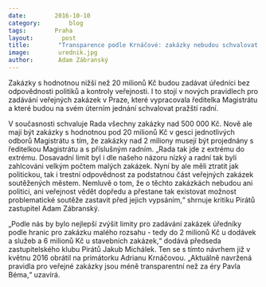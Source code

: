 ```yaml
---
date:        2016-10-10
category:        blog
tags:        Praha
layout:        post
title:        "Transparence podle Krnáčové: zakázky nebudou schvalovat politici, ale úředníci" 
image:        urednik.jpg
author:       Adam Zábranský
---
```


Zakázky s hodnotnou nižší než 20 milionů Kč budou zadávat úředníci bez odpovědnosti politiků a kontroly veřejnosti. I to stojí v nových pravidlech pro zadávání veřejných zakázek v Praze, které vypracovala ředitelka Magistrátu a které budou na svém úterním jednání schvalovat pražští radní.

V současnosti schvaluje Rada všechny zakázky nad 500 000 Kč. Nově ale mají být zakázky s hodnotnou pod 20 milionů Kč v gesci jednotlivých odborů Magistrátu s tím, že zakázky nad 2 miliony musejí být projednány s ředitelkou Magistrátu a s příslušným radním. „Rada tak jde z extrému do extrému. Dosavadní limit byl i dle našeho názoru nízký a radní tak byli zahlcováni velkým počtem malých zakázek. Nyní by ale měli ztratit jak politickou, tak i trestní odpovědnost za podstatnou část veřejných zakázek soutěžených městem. Nemluvě o tom, že o těchto zakázkách nebudou ani politici, ani veřejnost vědět dopředu a přestane tak existovat možnost problematické soutěže zastavit před jejich vypsáním,“ shrnuje kritiku Pirátů zastupitel Adam Zábranský.

„Podle nás by bylo nejlepší zvýšit limity pro zadávání zakázek úředníky podle hranic pro zakázku malého rozsahu - tedy do 2 milionů Kč u dodávek a služeb a 6 milionů Kč u stavebních zakázek,“ dodává předseda zastupitelského klubu Pirátů Jakub Michálek. Ten se s tímto návrhem již v květnu 2016 obrátil na primátorku Adrianu Krnáčovou. „Aktuálně navržená pravidla pro veřejné zakázky jsou méně transparentní než za éry Pavla Béma,“ uzavírá.

